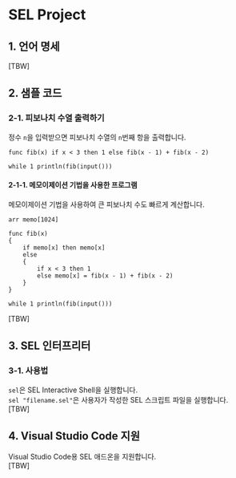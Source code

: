 # SEL Project

## 1. 언어 명세
[TBW]

## 2. 샘플 코드
### 2-1. 피보나치 수열 출력하기
정수 `n`을 입력받으면 피보나치 수열의 `n`번째 항을 출력합니다.
```
func fib(x) if x < 3 then 1 else fib(x - 1) + fib(x - 2)

while 1 println(fib(input()))
```
#### 2-1-1. 메모이제이션 기법을 사용한 프로그램
메모이제이션 기법을 사용하여 큰 피보나치 수도 빠르게 계산합니다.
```
arr memo[1024]

func fib(x)
{
    if memo[x] then memo[x]
    else
    {
        if x < 3 then 1 
        else memo[x] = fib(x - 1) + fib(x - 2)
    }
}

while 1 println(fib(input()))
```
[TBW]

## 3. SEL 인터프리터
### 3-1. 사용법
`sel`은 SEL Interactive Shell을 실행합니다.  
`sel "filename.sel"`은 사용자가 작성한 SEL 스크립트 파일을 실행합니다.  
[TBW]

## 4. Visual Studio Code 지원
Visual Studio Code용 SEL 애드온을 지원합니다.  
[TBW]
